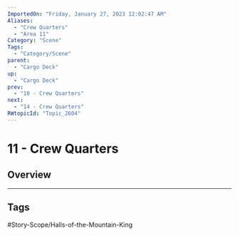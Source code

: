 ```yaml
---
ImportedOn: "Friday, January 27, 2023 12:02:47 AM"
Aliases:
  - "Crew Quarters"
  - "Area 11"
Category: "Scene"
Tags:
  - "Category/Scene"
parent:
  - "Cargo Deck"
up:
  - "Cargo Deck"
prev:
  - "10 - Crew Quarters"
next:
  - "14 - Crew Quarters"
RWtopicId: "Topic_2604"
---
```

# 11 - Crew Quarters
## Overview

---
## Tags
#Story-Scope/Halls-of-the-Mountain-King

